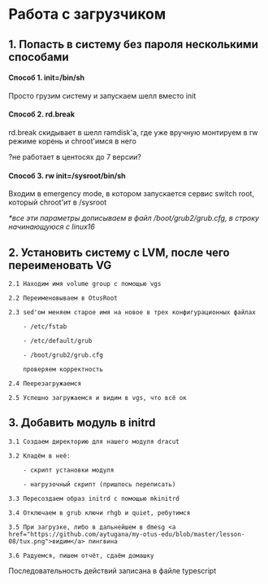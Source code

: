 <h1><b>Работа с загрузчиком</b></h1>

<h2>1. Попасть в систему без пароля несколькими способами</h2>

<h4>Способ 1. init=/bin/sh</h4>

Просто грузим систему и запускаем шелл вместо init


<h4>Способ 2. rd.break</h4>

rd.break скидывает в шелл ramdisk'а, где уже вручную монтируем в rw режиме корень и chroot'имся в него 

?не работает в центосях до 7 версии?


<h4>Способ 3. rw init=/sysroot/bin/sh</h4>

Входим в emergency mode, в котором запускается сервис switch root, который chroot'ит в /sysroot

<i>*все эти параметры дописываем в файл /boot/grub2/grub.cfg, в строку начинающуюся с linux16</i>


<h2>2. Установить систему с LVM, после чего переименовать VG</h2>

    2.1 Находим имя volume group с помощью vgs

    2.2 Переименовываем в OtusRoot

    2.3 sed'ом меняем старое имя на новое в трех конфигурационных файлах

        - /etc/fstab

        - /etc/default/grub

        - /boot/grub2/grub.cfg

        проверяем корректность

    2.4 Пеерезагружаемся

    2.5 Успешно загружаемся и видим в vgs, что всё ок

<h2>3. Добавить модуль в initrd</h2></code>

    3.1 Создаем директорию для нашего модуля dracut

    3.2 Кладём в неё:

        - скрипт установки модуля

        - нагрузочный скрипт (пришлось переписать)

    3.3 Пересоздаем образ initrd с помощью mkinitrd

    3.4 Отключаем в grub ключи rhgb и quiet, ребутимся

    3.5 При загрузке, либо в дальнейшем в dmesg <a href="https://github.com/aytugana/my-otus-edu/blob/master/lesson-08/tux.png">видим</a> пингвина

    3.6 Радуемся, пишем отчёт, сдаём домашку

Последовательность действий записана в файле typescript